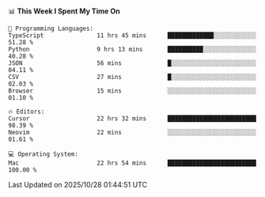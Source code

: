 <!--START_SECTION:waka-->
📊 **This Week I Spent My Time On** 

```text
💬 Programming Languages: 
TypeScript               11 hrs 45 mins      █████████████░░░░░░░░░░░░   51.28 % 
Python                   9 hrs 13 mins       ██████████░░░░░░░░░░░░░░░   40.28 % 
JSON                     56 mins             █░░░░░░░░░░░░░░░░░░░░░░░░   04.11 % 
CSV                      27 mins             █░░░░░░░░░░░░░░░░░░░░░░░░   02.03 % 
Browser                  15 mins             ░░░░░░░░░░░░░░░░░░░░░░░░░   01.10 % 

🔥 Editors: 
Cursor                   22 hrs 32 mins      █████████████████████████   98.39 % 
Neovim                   22 mins             ░░░░░░░░░░░░░░░░░░░░░░░░░   01.61 % 

💻 Operating System: 
Mac                      22 hrs 54 mins      █████████████████████████   100.00 % 
```


 Last Updated on 2025/10/28 01:44:51 UTC
<!--END_SECTION:waka-->
